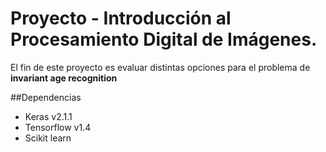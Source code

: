 # Proyecto - Introducción al Procesamiento Digital de Imágenes.

El fin de este proyecto es evaluar distintas opciones para el problema de **invariant
age recognition**

##Dependencias

* Keras v2.1.1
* Tensorflow v1.4
* Scikit learn
